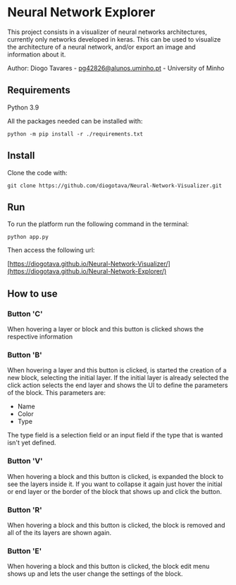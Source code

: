 # Neural Network Explorer

This project consists in a visualizer of neural networks architectures, currently only networks developed in keras.
This can be used to visualize the architecture of a neural network, and/or export an image and information about it.

Author: Diogo Tavares - pg42826@alunos.uminho.pt - University of Minho

## Requirements

Python 3.9

All the packages needed can be installed with:
```
python -m pip install -r ./requirements.txt
```

## Install
Clone the code with:
```
git clone https://github.com/diogotava/Neural-Network-Visualizer.git
```

## Run
To run the platform run the following command in the terminal:
```
python app.py
```

Then access the following url:

[https://diogotava.github.io/Neural-Network-Visualizer/](https://diogotava.github.io/Neural-Network-Explorer/)


## How to use
### Button 'C'

When hovering a layer or block and this button is clicked shows the respective information

### Button 'B'

When hovering a layer and this button is clicked, is started the creation of a new block, selecting the initial layer.
If the initial layer is already selected the click action selects the end layer and shows the UI to define the parameters of the block. This parameters are:

- Name
- Color
- Type

The type field is a selection field or an input field if the type that is wanted isn't yet defined.

### Button 'V'

When hovering a block and this button is clicked, is expanded the block to see the layers inside it.
If you want to collapse it again just hover the initial or end layer or the border of the block that shows up and click the button.

### Button 'R'

When hovering a block and this button is clicked, the block is removed and all of the its layers are shown again.

### Button 'E'

When hovering a block and this button is clicked, the block edit menu shows up and lets the user change the settings of the block.
